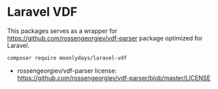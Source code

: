 # Laravel VDF

This packages serves as a wrapper for https://github.com/rossengeorgiev/vdf-parser package optimized for Laravel.

`composer require moonlydays/laravel-vdf`

- rossengeorgiev/vdf-parser license: https://github.com/rossengeorgiev/vdf-parser/blob/master/LICENSE